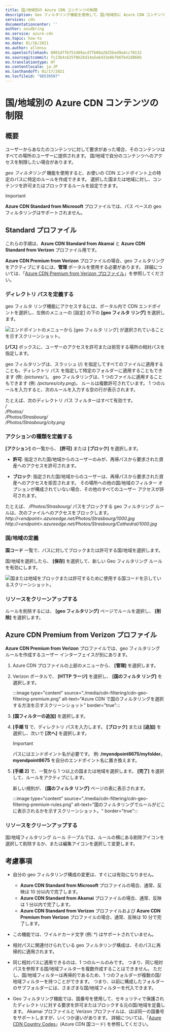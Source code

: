 ```yaml
---
title: 国/地域別の Azure CDN コンテンツの制限
description: Geo フィルタリング機能を使用して、国/地域別に Azure CDN コンテンツへのアクセスを制限する方法について説明します。
services: cdn
documentationcenter: ''
author: asudbring
ms.service: azure-cdn
ms.topic: how-to
ms.date: 01/16/2021
ms.author: allensu
ms.openlocfilehash: 8901dffb752409acd7fb08a2025bed9a4cc70132
ms.sourcegitcommit: fc23b4c625f0b26d14a5a6433e8b7b6fb42d868b
ms.translationtype: HT
ms.contentlocale: ja-JP
ms.lasthandoff: 01/17/2021
ms.locfileid: "98539507"
---
```

# <a name="restrict-azure-cdn-content-by-countryregion"></a>国/地域別の Azure CDN コンテンツの制限

## <a name="overview"></a>概要
ユーザーからあなたのコンテンツに対して要求があった場合、そのコンテンツはすべての場所のユーザーに提供されます。 国/地域で自分のコンテンツへのアクセスを制限したい場合があります。 

*geo フィルタリング* 機能を使用すると、お使いの CDN エンドポイント上の特定のパスに特定のルールを作成できます。 選択した国または地域に対し、コンテンツを許可またはブロックするルールを設定できます。

> [!IMPORTANT]
> **Azure CDN Standard from Microsoft** プロファイルでは、パス ベースの geo フィルタリングはサポートされません。
> 

## <a name="standard-profiles"></a>Standard プロファイル

これらの手順は、**Azure CDN Standard from Akamai** と **Azure CDN Standard from Verizon** プロファイル用です。

**Azure CDN Premium from Verizon** プロファイルの場合、geo フィルタリングをアクティブにするには、**管理** ポータルを使用する必要があります。 詳細については、「[Azure CDN Premium from Verizon プロファイル](#azure-cdn-premium-from-verizon-profiles)」を参照してください。

### <a name="define-the-directory-path"></a>ディレクトリ パスを定義する
geo フィルタ リング機能にアクセスするには、ポータル内で CDN エンドポイントを選択し、左側のメニューの [設定] の下の **[geo フィルタ リング]** を選択します。 

![エンドポイントのメニューから [geo フィルタ リング] が選択されていることを示すスクリーンショット。](./media/cdn-filtering/cdn-geo-filtering-standard.png)

**[パス]** ボックスに、ユーザーのアクセスを許可または拒否する場所の相対パスを指定します。 

geo フィルタリングは、スラッシュ (/) を指定してすべてのファイルに適用することも、ディレクトリ パス を指定して特定のフォルダーに適用することもできます (例: */pictures/* )。 geo フィルタリングは、1 つのファイルに適用することもできます (例: */pictures/city.png*)。 ルールは複数許可されています。 1 つのルールを入力すると、次のルールを入力する空の行が表示されます。

たとえば、次のディレクトリ パス フィルターはすべて有効です。   
*/*                                 
*/Photos/*      
*/Photos/Strasbourg/*      
*/Photos/Strasbourg/city.png*

### <a name="define-the-type-of-action"></a>アクションの種類を定義する

**[アクション]** の一覧から、 **[許可]** または **[ブロック]** を選択します。 

- **許可**: 指定された国/地域からのユーザーのみが、再帰パスから要求された資産へのアクセスを許可されます。

- **ブロック**: 指定された国/地域からのユーザーは、再帰パスから要求された資産へのアクセスを拒否されます。 その場所への他の国/地域のフィルター オプションが構成されていない場合、その他のすべてのユーザー アクセスが許可されます。

たとえば、 */Photos/Strasbourg/* パスをブロックする geo フィルタリング ルールは、次のファイルへのアクセスをブロックします。     
*http:\//\<endpoint>.azureedge.net/Photos/Strasbourg/1000.jpg*
*http:\//\<endpoint>.azureedge.net/Photos/Strasbourg/Cathedral/1000.jpg*

### <a name="define-the-countriesregions"></a>国/地域の定義

**国コード** 一覧で、パスに対してブロックまたは許可する国/地域を選択します。 

国/地域を選択したら、 **[保存]** を選択して、新しい Geo フィルタリング ルールを有効にします。 

![国または地域をブロックまたは許可するために使用する国コードを示しているスクリーンショット。](./media/cdn-filtering/cdn-geo-filtering-rules.png)

### <a name="clean-up-resources"></a>リソースをクリーンアップする

ルールを削除するには、 **[geo フィルタリング]** ページでルールを選択し、 **[削除]** を選択します。

## <a name="azure-cdn-premium-from-verizon-profiles"></a>Azure CDN Premium from Verizon プロファイル

**Azure CDN Premium from Verizon** プロファイルでは、geo フィルタリング ルールを作成するユーザー インターフェイスが別にあります。

1. Azure CDN プロファイルの上部のメニューから、 **[管理]** を選択します。

2. Verizon ポータルで、 **[HTTP ラージ]** を選択し、 **[国のフィルタ リング]** を選択します。

    :::image type="content" source="./media/cdn-filtering/cdn-geo-filtering-premium.png" alt-text="Azure CDN で国のフィルタリングを選択する方法を示すスクリーンショット" border="true":::
  
3. **[国フィルターの追加]** を選択します。

4. **[手順 1]** で、ディレクトリ パスを入力します。 **[ブロック]** または **[追加]** を選択し、次いで **[次へ]** を選択します。

    > [!IMPORTANT]
    > パスにはエンドポイント名が必要です。  例: **/myendpoint8675/myfolder**。  **myendpoint8675** を自分のエンドポイント名に置き換えます。
    > 
    
5. **[手順 2]** で、一覧から 1 つ以上の国または地域を選択します。 **[完了]** を選択して、ルールをアクティブにします。 
    
    新しい規則が、 **[国のフィルタ リング]** ページの表に表示されます。
    
    :::image type="content" source="./media/cdn-filtering/cdn-geo-filtering-premium-rules.png" alt-text="国のフィルタリングでルールがどこに表示されるかを示すスクリーンショット。" border="true":::
 
### <a name="clean-up-resources"></a>リソースをクリーンアップする
国/地域フィルタリング ルール テーブルでは、ルールの横にある削除アイコンを選択して削除するか、または編集アイコンを選択して変更します。

## <a name="considerations"></a>考慮事項
* 自分の geo フィルタリング構成の変更は、すぐには有効になりません。
   * **Azure CDN Standard from Microsoft** プロファイルの場合、通常、反映は 10 分以内で完了します。 
   * **Azure CDN Standard from Akamai** プロファイルの場合、通常、反映は 1 分以内で完了します。 
   * **Azure CDN Standard from Verizon** プロファイルおよび **Azure CDN Premium from Verizon** プロファイルの場合、通常、反映は 10 分で完了します。 
 
* この機能では、ワイルドカード文字 (例: *) はサポートされていません。

* 相対パスに関連付けられている geo フィルタリング構成は、そのパスに再帰的に適用されます。

* 同じ相対パスに適用できるのは、1 つのルールのみです。 つまり、同じ相対パスを参照する国/地域フィルターを複数作成することはできません。 ただし、国/地域フィルターは再帰的であるため、1 つのフォルダーが複数の国/地域フィルターを持つことができます。 つまり、以前に構成したフォルダーのサブフォルダーには、さまざまな国/地域フィルターを代入できます。

* Geo フィルタリング機能では、国番号を使用して、セキュリティで保護されたディレクトリに対する要求を許可またはブロックする元の国/地域を定義します。 Akamai プロファイルと Verizon プロファイルは、ほぼ同一の国番号をサポートしますが、いくつか違いがあります。 詳細については、「[Azure CDN Country Codes](/previous-versions/azure/mt761717(v=azure.100))」(Azure CDN 国コード) を参照してください。 

